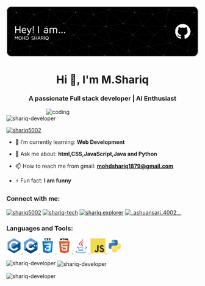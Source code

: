 ![logo](https://github.com/shariq-developer/shariq-developer/blob/main/git-banner2.png)
<h1 align="center">Hi 👋, I'm M.Shariq</h1>
<h3 align="center">A passionate Full stack developer | AI Enthusiast</h3>

<img align="right" alt="coding" width="400" src="https://camo.githubusercontent.com/2366b34bb903c09617990fb5fff4622f3e941349e846ddb7e73df872a9d21233/68747470733a2f2f63646e2e6472696262626c652e636f6d2f75736572732f3733303730332f73637265656e73686f74732f363538313234332f6176656e746f2e676966">

<p align="left"> <img src="https://komarev.com/ghpvc/?username=shariq-developer&label=Profile%20views&color=0e75b6&style=flat" alt="shariq-developer" /> </p>

<p align="left"> <a href="https://twitter.com/shariq5002" target="blank"><img src="https://img.shields.io/twitter/follow/shariq5002?logo=twitter&style=for-the-badge" alt="shariq5002" /></a> </p>

- 🌱 I’m currently learning: **Web Development**

- 💬 Ask me about: **html,CSS,JavaScript,Java and Python**

- 📫 How to reach me from gmail: **mohdshariq1879@gmail.com**

- ⚡ Fun fact: **I am funny**

<h3 align="left">Connect with me:</h3>
<p align="left">
<a href="https://twitter.com/shariq5002" target="blank"><img align="center" src="https://raw.githubusercontent.com/rahuldkjain/github-profile-readme-generator/master/src/images/icons/Social/twitter.svg" alt="shariq5002" height="30" width="40" /></a>
<a href="https://linkedin.com/in/shariq-tech" target="blank"><img align="center" src="https://raw.githubusercontent.com/rahuldkjain/github-profile-readme-generator/master/src/images/icons/Social/linked-in-alt.svg" alt="shariq-tech" height="30" width="40" /></a>
<a href="https://fb.com/shariq.explorer" target="blank"><img align="center" src="https://raw.githubusercontent.com/rahuldkjain/github-profile-readme-generator/master/src/images/icons/Social/facebook.svg" alt="shariq.explorer" height="30" width="40" /></a>
<a href="https://instagram.com/_ashuansari_4002__" target="blank"><img align="center" src="https://raw.githubusercontent.com/rahuldkjain/github-profile-readme-generator/master/src/images/icons/Social/instagram.svg" alt="_ashuansari_4002__" height="30" width="40" /></a>
</p>

<h3 align="left">Languages and Tools:</h3>
<p align="left"> <a href="https://www.cprogramming.com/" target="_blank" rel="noreferrer"> <img src="https://raw.githubusercontent.com/devicons/devicon/master/icons/c/c-original.svg" alt="c" width="40" height="40"/> </a> <a href="https://www.w3schools.com/cpp/" target="_blank" rel="noreferrer"> <img src="https://raw.githubusercontent.com/devicons/devicon/master/icons/cplusplus/cplusplus-original.svg" alt="cplusplus" width="40" height="40"/> </a> <a href="https://www.w3schools.com/css/" target="_blank" rel="noreferrer"> <img src="https://raw.githubusercontent.com/devicons/devicon/master/icons/css3/css3-original-wordmark.svg" alt="css3" width="40" height="40"/> </a> <a href="https://www.w3.org/html/" target="_blank" rel="noreferrer"> <img src="https://raw.githubusercontent.com/devicons/devicon/master/icons/html5/html5-original-wordmark.svg" alt="html5" width="40" height="40"/> </a> <a href="https://www.java.com" target="_blank" rel="noreferrer"> <img src="https://raw.githubusercontent.com/devicons/devicon/master/icons/java/java-original.svg" alt="java" width="40" height="40"/> </a> <a href="https://developer.mozilla.org/en-US/docs/Web/JavaScript" target="_blank" rel="noreferrer"> <img src="https://raw.githubusercontent.com/devicons/devicon/master/icons/javascript/javascript-original.svg" alt="javascript" width="40" height="40"/> </a> <a href="https://www.python.org" target="_blank" rel="noreferrer"> <img src="https://raw.githubusercontent.com/devicons/devicon/master/icons/python/python-original.svg" alt="python" width="40" height="40"/> </a> </p>

<p><img align="left" src="https://github-readme-stats.vercel.app/api/top-langs?username=shariq-developer&show_icons=true&locale=en&layout=compact" alt="shariq-developer" /></p>

<p>&nbsp;<img align="center" src="https://github-readme-stats.vercel.app/api?username=shariq-developer&show_icons=true&locale=en" alt="shariq-developer" /></p>

<p><img align="center" src="https://github-readme-streak-stats.herokuapp.com/?user=shariq-developer&" alt="shariq-developer" /></p>
